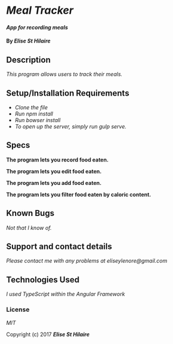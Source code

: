 # _Meal Tracker_

#### _App for recording meals_

#### By _**Elise St Hilaire**_

## Description

_This program allows users to track their meals._

## Setup/Installation Requirements
* _Clone the file_
* _Run npm install_
* _Run bowser install_
* _To open up the server, simply run gulp serve._


## Specs

**The program lets you record food eaten.**

**The program lets you edit food eaten.**

**The program lets you add food eaten.**

**The program lets you filter food eaten by caloric content.**


## Known Bugs

_Not that I know of._

## Support and contact details

_Please contact me with any problems at eliseylenore@gmail.com_

## Technologies Used

_I used TypeScript within the Angular Framework_

### License

*MIT*

Copyright (c) 2017 **_Elise St Hilaire_**
